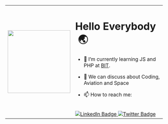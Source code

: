 <table>
  <tr>
    <td><div id="header" align="left">
  <img src="https://media2.giphy.com/media/1sgetPM00wWqJpVUTl/200w.webp?cid=ecf05e47fv3lfr0hdo0hhttfbaaxl30sp5d9bpk3hmiy961h&rid=200w.webp&ct=s" width="200"/>
</div></td>
    <td><h1>Hello Everybody &nbsp;🌏 </h1>

- 🌱 I’m currently learning JS and PHP at <a href="https://bit.lt/">BIT</a>.
- 💬 We can discuss about Coding, Aviation and Space 

- 📫 How to reach me: 
<br>
<div id="badges">
  <a href="https://www.linkedin.com/in/marius-dadurka/">
    <img src="https://img.shields.io/badge/LinkedIn-blue?style=for-the-badge&logo=linkedin&logoColor=white" alt="LinkedIn Badge"/>
  </a>
  <a href="https://twitter.com/mdadurka">
    <img src="https://img.shields.io/badge/Twitter-blue?style=for-the-badge&logo=twitter&logoColor=white" alt="Twitter Badge"/>
  </a>
</div></td>
  </tr>






<!--
**MariusKuria/MariusKuria** is a ✨ _special_ ✨ repository because its `README.md` (this file) appears on your GitHub profile.

Here are some ideas to get you started:

- 🔭 I’m currently working on ...

- 👯 I’m looking to collaborate on ...
- 🤔 I’m looking for help with ...
- 💬 Ask me about ...

- 😄 Pronouns: ...
- ⚡ Fun fact: ...
-->
